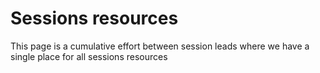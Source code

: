 # Sessions resources
This page is a cumulative effort between session leads where we have a single place for all sessions resources

